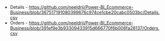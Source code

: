 


* Details - https://github.com/neeldrji/Power-BI_Ecommerce-Business/blob/367517191080399676c974ce1cbe20cabc0503bc/Details.csv
* Orders - https://github.com/neeldrji/Power-BI_Ecommerce-Business/blob/391ef9e3b93309433915d666770f6b006fa28137/Orders.csv 
##
